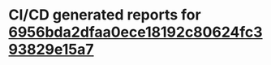 # CI/CD generated reports for [6956bda2dfaa0ece18192c80624fc393829e15a7](https://github.com/hydephp/develop/commit/6956bda2dfaa0ece18192c80624fc393829e15a7)
